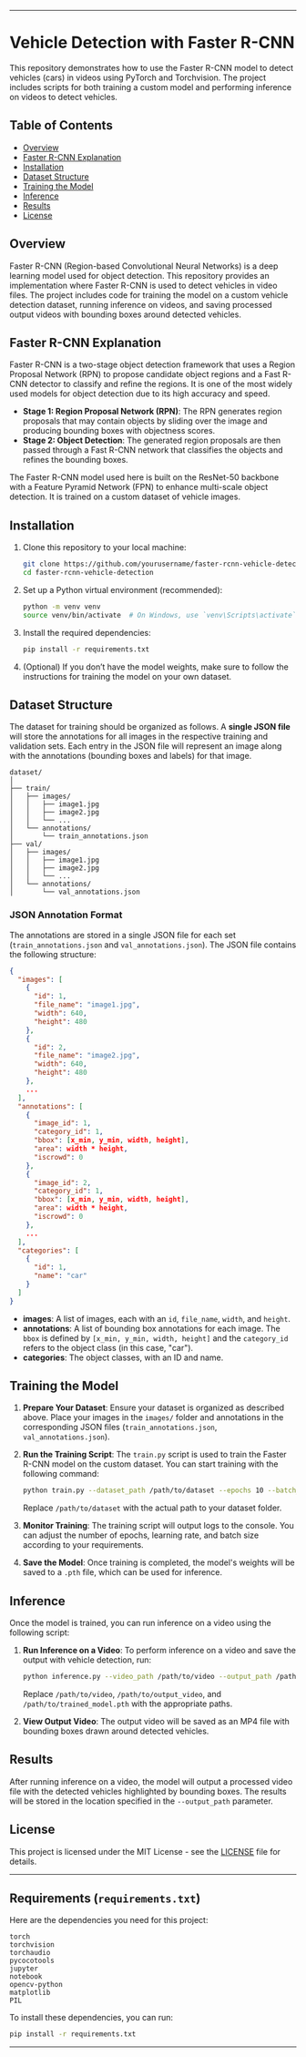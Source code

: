 
---

# Vehicle Detection with Faster R-CNN

This repository demonstrates how to use the Faster R-CNN model to detect vehicles (cars) in videos using PyTorch and Torchvision. The project includes scripts for both training a custom model and performing inference on videos to detect vehicles.

## Table of Contents
- [Overview](#overview)
- [Faster R-CNN Explanation](#faster-r-cnn-explanation)
- [Installation](#installation)
- [Dataset Structure](#dataset-structure)
- [Training the Model](#training-the-model)
- [Inference](#inference)
- [Results](#results)
- [License](#license)

## Overview

Faster R-CNN (Region-based Convolutional Neural Networks) is a deep learning model used for object detection. This repository provides an implementation where Faster R-CNN is used to detect vehicles in video files. The project includes code for training the model on a custom vehicle detection dataset, running inference on videos, and saving processed output videos with bounding boxes around detected vehicles.

## Faster R-CNN Explanation

Faster R-CNN is a two-stage object detection framework that uses a Region Proposal Network (RPN) to propose candidate object regions and a Fast R-CNN detector to classify and refine the regions. It is one of the most widely used models for object detection due to its high accuracy and speed.

- **Stage 1: Region Proposal Network (RPN)**: The RPN generates region proposals that may contain objects by sliding over the image and producing bounding boxes with objectness scores.
- **Stage 2: Object Detection**: The generated region proposals are then passed through a Fast R-CNN network that classifies the objects and refines the bounding boxes.

The Faster R-CNN model used here is built on the ResNet-50 backbone with a Feature Pyramid Network (FPN) to enhance multi-scale object detection. It is trained on a custom dataset of vehicle images.

## Installation

1. Clone this repository to your local machine:
   ```bash
   git clone https://github.com/yourusername/faster-rcnn-vehicle-detection.git
   cd faster-rcnn-vehicle-detection
   ```

2. Set up a Python virtual environment (recommended):
   ```bash
   python -m venv venv
   source venv/bin/activate  # On Windows, use `venv\Scripts\activate`
   ```

3. Install the required dependencies:
   ```bash
   pip install -r requirements.txt
   ```

4. (Optional) If you don’t have the model weights, make sure to follow the instructions for training the model on your own dataset.

## Dataset Structure

The dataset for training should be organized as follows. A **single JSON file** will store the annotations for all images in the respective training and validation sets. Each entry in the JSON file will represent an image along with the annotations (bounding boxes and labels) for that image.

```
dataset/
│
├── train/
│   ├── images/
│   │   ├── image1.jpg
│   │   ├── image2.jpg
│   │   └── ...
│   └── annotations/
│       └── train_annotations.json
├── val/
│   ├── images/
│   │   ├── image1.jpg
│   │   ├── image2.jpg
│   │   └── ...
│   └── annotations/
│       └── val_annotations.json
```

### JSON Annotation Format

The annotations are stored in a single JSON file for each set (`train_annotations.json` and `val_annotations.json`). The JSON file contains the following structure:

```json
{
  "images": [
    {
      "id": 1,
      "file_name": "image1.jpg",
      "width": 640,
      "height": 480
    },
    {
      "id": 2,
      "file_name": "image2.jpg",
      "width": 640,
      "height": 480
    },
    ...
  ],
  "annotations": [
    {
      "image_id": 1,
      "category_id": 1,
      "bbox": [x_min, y_min, width, height],
      "area": width * height,
      "iscrowd": 0
    },
    {
      "image_id": 2,
      "category_id": 1,
      "bbox": [x_min, y_min, width, height],
      "area": width * height,
      "iscrowd": 0
    },
    ...
  ],
  "categories": [
    {
      "id": 1,
      "name": "car"
    }
  ]
}
```

- **images**: A list of images, each with an `id`, `file_name`, `width`, and `height`.
- **annotations**: A list of bounding box annotations for each image. The `bbox` is defined by `[x_min, y_min, width, height]` and the `category_id` refers to the object class (in this case, "car").
- **categories**: The object classes, with an ID and name.

## Training the Model

1. **Prepare Your Dataset**:
   Ensure your dataset is organized as described above. Place your images in the `images/` folder and annotations in the corresponding JSON files (`train_annotations.json`, `val_annotations.json`).

2. **Run the Training Script**:
   The `train.py` script is used to train the Faster R-CNN model on the custom dataset. You can start training with the following command:
   
   ```bash
   python train.py --dataset_path /path/to/dataset --epochs 10 --batch_size 4 --lr 0.005
   ```

   Replace `/path/to/dataset` with the actual path to your dataset folder.

3. **Monitor Training**:
   The training script will output logs to the console. You can adjust the number of epochs, learning rate, and batch size according to your requirements.

4. **Save the Model**:
   Once training is completed, the model's weights will be saved to a `.pth` file, which can be used for inference.

## Inference

Once the model is trained, you can run inference on a video using the following script:

1. **Run Inference on a Video**:
   To perform inference on a video and save the output with vehicle detection, run:

   ```bash
   python inference.py --video_path /path/to/video --output_path /path/to/output_video --model_path /path/to/trained_model.pth
   ```

   Replace `/path/to/video`, `/path/to/output_video`, and `/path/to/trained_model.pth` with the appropriate paths.

2. **View Output Video**:
   The output video will be saved as an MP4 file with bounding boxes drawn around detected vehicles.

## Results

After running inference on a video, the model will output a processed video file with the detected vehicles highlighted by bounding boxes. The results will be stored in the location specified in the `--output_path` parameter.

## License

This project is licensed under the MIT License - see the [LICENSE](LICENSE) file for details.

---

## Requirements (`requirements.txt`)

Here are the dependencies you need for this project:

```
torch
torchvision
torchaudio
pycocotools
jupyter
notebook
opencv-python
matplotlib
PIL
```

To install these dependencies, you can run:

```bash
pip install -r requirements.txt
```

---

